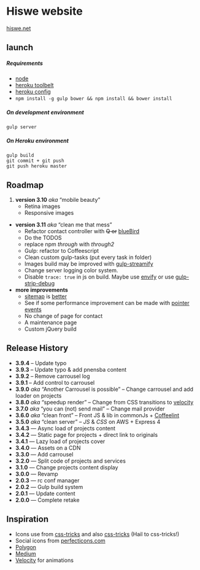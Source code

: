 # Hiswe website

[hiswe.net](http://hiswe.net)

## launch

##### Requirements

- [node](http://nodejs.org/download/)
- [heroku toolbelt](https://toolbelt.heroku.com/)
- [heroku config](https://github.com/ddollar/heroku-config)
- ```npm install -g gulp bower && npm install && bower install```


##### On development environment

```
gulp server
```

##### On Heroku environment

```
gulp build
git commit + git push
git push heroku master
```

## Roadmap

1. **version 3.10** *aka* “mobile beauty”
	- Retina images
	- Responsive images
- **version 3.11** *aka* “clean me that mess”
	- Refactor contact controller with ~~Q or~~ [blueBird](https://github.com/petkaantonov/bluebird)
	- Do the TODOS
	- replace npm *through* with *through2*	
	- Gulp: refactor to Coffeescript
	- Clean custom gulp-tasks (put every task in folder)
	- Images build may be improved with [gulp-streamify](https://github.com/nfroidure/gulp-streamify)
	- Change server logging color system.	
	- Disable `trace: true` in js on build. Maybe use [envify](https://github.com/hughsk/envify) or use [gulp-strip-debug](https://www.npmjs.org/package/gulp-strip-debug/) 	
- **more improvements**
	- [sitemap](https://www.npmjs.org/package/gulp-sitemap) is [better](http://anthony.nelz.in/labo/de-limportance-dune-site-map/)
	- See if some performance improvement can be made with [pointer events](http://www.thecssninja.com/javascript/pointer-events-60fps)
	- No change of page for contact
	- A maintenance page
	- Custom jQuery build

## Release History

- **3.9.4** – Update typo
- **3.9.3** – Update typo & add pnensba content 
- **3.9.2** – Remove carrousel log
- **3.9.1** – Add control to carrousel
- **3.9.0** *aka* “Another Carrousel is possible” – Change carrousel and add loader on projects
- **3.8.0** *aka* “speedup render” – Change from CSS transitions to [velocity](http://julian.com/research/velocity/)
- **3.7.0** *aka* “you can (not) send mail” – Change mail provider
- **3.6.0** *aka* “clean front” – Front JS & lib in commonJs + [Coffeelint](https://www.npmjs.org/package/gulp-coffeelint/)
- **3.5.0** *aka* “clean server” – *JS* & *CSS* on AWS + Express 4
- **3.4.3** — Async load of projects content 
- **3.4.2** — Static page for projects + direct link to originals
- **3.4.1** — Lazy load of projects cover 
- **3.4.0** — Assets on a CDN
- **3.3.0** — Add carrousel
- **3.2.0** — Split code of projects and services
- **3.1.0** — Change projects content display 
- **3.0.0** — Revamp
- **2.0.3** — rc conf manager
- **2.0.2** — Gulp build system
- **2.0.1** — Update content
- **2.0.0** — Complete retake


## Inspiration

- Icons use from [css-tricks](http://css-tricks.com/svg-sprites-use-better-icon-fonts/) and also [css-tricks](http://css-tricks.com/icon-fonts-vs-svg/) (Hail to css-tricks!)
- Social icons from [perfecticons.com](http://perfecticons.com/)
- [Polygon](http://www.polygon.com/2014/4/7/5582644/mlb-14-the-show-review)
- [Medium](https://medium.com/gulp-js-build/23812e4c9ec1)
- [Velocity](http://julian.com/research/velocity/) for animations
